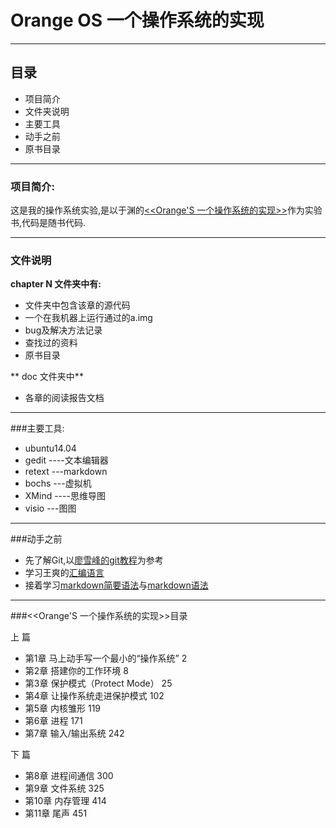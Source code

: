 # Orange OS 一个操作系统的实现

-----------------------------------------------------
## 目录

+ 项目简介
+ 文件夹说明
+ 主要工具
+ 动手之前
+ 原书目录

-----------------------
### 项目简介:
这是我的操作系统实验,是以于渊的[&lt;&lt;Orange'S 一个操作系统的实现&gt;&gt;](https://book.douban.com/subject/3735649/)作为实验书,代码是随书代码.
<br>

----------------------------------------------------------------------
### 文件说明
**chapter N 文件夹中有:**   

+  文件夹中包含该章的源代码
+ 一个在我机器上运行通过的a.img
+ bug及解决方法记录
+ 查找过的资料
+ 原书目录


** doc 文件夹中**

+ 各章的阅读报告文档


-------------------------------

###主要工具: 
+ ubuntu14.04 
+ gedit ----文本编辑器
+ retext   ---markdown
+ bochs  ---虚拟机
+ XMind  ----思维导图
+ visio     ---图图


--------------------
###动手之前

+ 先了解Git,以[廖雪峰的git教程](http://www.liaoxuefeng.com/wiki/0013739516305929606dd18361248578c67b8067c8c017b000)为参考
+ 学习王爽的[汇编语言](http://product.dangdang.com/23329310.html)
+ 接着学习[markdown简要语法](http://sspai.com/25137)与[markdown语法](http://wowubuntu.com/markdown/#list)
----------------------------
###&lt;&lt;Orange'S 一个操作系统的实现&gt;&gt;目录

上 篇   

+ 第1章 马上动手写一个最小的“操作系统” 2  
+ 第2章 搭建你的工作环境 8   
+ 第3章 保护模式（Protect Mode） 25   
+ 第4章 让操作系统走进保护模式 102   
+ 第5章 内核雏形 119   
+ 第6章 进程 171   
+ 第7章 输入/输出系统 242   

下 篇   

+ 第8章 进程间通信 300   
+ 第9章 文件系统 325   
+ 第10章 内存管理 414   
+ 第11章 尾声 451
<br>
